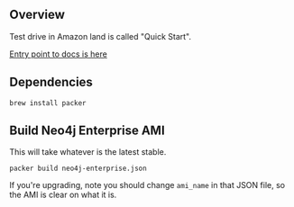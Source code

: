 ## Overview

Test drive in Amazon land is called "Quick Start".

[Entry point to docs is here](https://aws-quickstart.github.io/)

## Dependencies

```
brew install packer
```

## Build Neo4j Enterprise AMI

This will take whatever is the latest stable.

```
packer build neo4j-enterprise.json
```

If you're upgrading, note you should change `ami_name` in that JSON file, so the AMI is clear on what it is.

